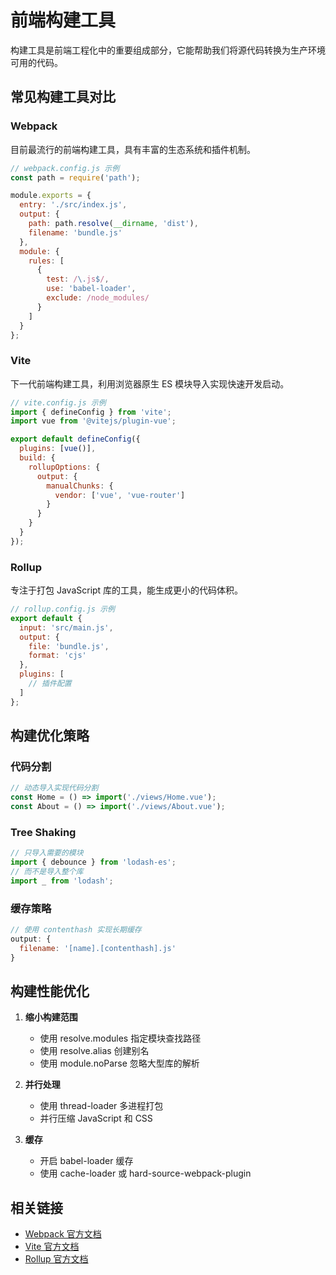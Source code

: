 # 前端构建工具

构建工具是前端工程化中的重要组成部分，它能帮助我们将源代码转换为生产环境可用的代码。

## 常见构建工具对比

### Webpack

目前最流行的前端构建工具，具有丰富的生态系统和插件机制。

```js
// webpack.config.js 示例
const path = require('path');

module.exports = {
  entry: './src/index.js',
  output: {
    path: path.resolve(__dirname, 'dist'),
    filename: 'bundle.js'
  },
  module: {
    rules: [
      {
        test: /\.js$/,
        use: 'babel-loader',
        exclude: /node_modules/
      }
    ]
  }
};
```

### Vite

下一代前端构建工具，利用浏览器原生 ES 模块导入实现快速开发启动。

```js
// vite.config.js 示例
import { defineConfig } from 'vite';
import vue from '@vitejs/plugin-vue';

export default defineConfig({
  plugins: [vue()],
  build: {
    rollupOptions: {
      output: {
        manualChunks: {
          vendor: ['vue', 'vue-router']
        }
      }
    }
  }
});
```

### Rollup

专注于打包 JavaScript 库的工具，能生成更小的代码体积。

```js
// rollup.config.js 示例
export default {
  input: 'src/main.js',
  output: {
    file: 'bundle.js',
    format: 'cjs'
  },
  plugins: [
    // 插件配置
  ]
};
```

## 构建优化策略

### 代码分割
```js
// 动态导入实现代码分割
const Home = () => import('./views/Home.vue');
const About = () => import('./views/About.vue');
```

### Tree Shaking
```js
// 只导入需要的模块
import { debounce } from 'lodash-es';
// 而不是导入整个库
import _ from 'lodash';
```

### 缓存策略
```js
// 使用 contenthash 实现长期缓存
output: {
  filename: '[name].[contenthash].js'
}
```

## 构建性能优化

1. **缩小构建范围**
   - 使用 resolve.modules 指定模块查找路径
   - 使用 resolve.alias 创建别名
   - 使用 module.noParse 忽略大型库的解析

2. **并行处理**
   - 使用 thread-loader 多进程打包
   - 并行压缩 JavaScript 和 CSS

3. **缓存**
   - 开启 babel-loader 缓存
   - 使用 cache-loader 或 hard-source-webpack-plugin

## 相关链接

- [Webpack 官方文档](https://webpack.js.org/)
- [Vite 官方文档](https://vitejs.dev/)
- [Rollup 官方文档](https://rollupjs.org/)